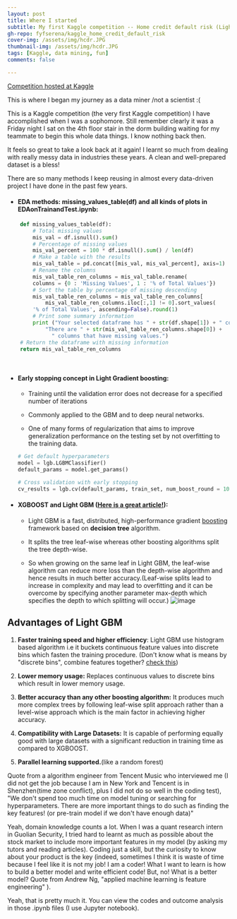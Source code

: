 ```yaml
---
layout: post
title: Where I started 
subtitle: My first Kaggle competition -- Home credit default risk (Light Gradient boosting)
gh-repo: fyfserena/kaggle_home_credit_default_risk
cover-img: /assets/img/hcdr.JPG
thumbnail-img: /assets/img/hcdr.JPG
tags: [Kaggle, data mining, fun]
comments: false

---
```


[Competition hosted at Kaggle]("https://www.kaggle.com/c/home-credit-default-risk")

This is where I began my journey as a data miner /not a scientist :(

This is a Kaggle competition (the very first Kaggle competition) I have accomplished when I was a sophomore. Still remember clearly it was a Friday night I sat on the 4th floor stair in the dorm building waiting for my teammate to begin this whole data things. I know nothing back then. 

It feels so great to take a look back at it again! I learnt so much from dealing with really messy data in industries these years. A clean and well-prepared dataset is a bless!

There are so many methods I keep reusing in almost every data-driven project I have done in the past few years. 


* #### EDA methods: missing_values_table(df) and all kinds of plots in EDAonTrainandTest.ipynb:

```python
    def missing_values_table(df):
        # Total missing values
        mis_val = df.isnull().sum()
        # Percentage of missing values
        mis_val_percent = 100 * df.isnull().sum() / len(df)
        # Make a table with the results
        mis_val_table = pd.concat([mis_val, mis_val_percent], axis=1)
        # Rename the columns
        mis_val_table_ren_columns = mis_val_table.rename(
        columns = {0 : 'Missing Values', 1 : '% of Total Values'})
        # Sort the table by percentage of missing descending
        mis_val_table_ren_columns = mis_val_table_ren_columns[
            mis_val_table_ren_columns.iloc[:,1] != 0].sort_values(
        '% of Total Values', ascending=False).round(1)
        # Print some summary information
        print ("Your selected dataframe has " + str(df.shape[1]) + " columns.\n"      
            "There are " + str(mis_val_table_ren_columns.shape[0]) +
              " columns that have missing values.")
    # Return the dataframe with missing information
    return mis_val_table_ren_columns
    
    
```



* #### Early stopping concept in Light Gradient boosting:

  * Training until the validation error does not decrease for a specified number of iterations

  * Commonly applied to the GBM and to deep neural networks. 

  * One of many forms of regularization that aims to improve generalization performance on the testing set by not overfitting to the training data.

  ```python
  # Get default hyperparameters
  model = lgb.LGBMClassifier()
  default_params = model.get_params()
  
  # Cross validation with early stopping
  cv_results = lgb.cv(default_params, train_set, num_boost_round = 10000, early_stopping_rounds = 100, metrics = 'auc', nfold = N_FOLDS, seed = 42)
  
  
  ```
   
   

* #### XGBOOST and Light GBM ([Here is a great article!](https://www.analyticsvidhya.com/blog/2017/06/which-algorithm-takes-the-crown-light-gbm-vs-xgboost/)):

  * Light GBM is a fast, distributed, high-performance gradient [boosting](https://courses.analyticsvidhya.com/courses/ensemble-learning-and-ensemble-learning-techniques?utm_source=blog&utm_medium=which-algorithm-takes-the-crown-light-gbm-vs-xgboost) framework based on **decision tree** algorithm.

  * It splits the tree leaf-wise whereas other boosting algorithms split the tree depth-wise. 
  
  * So when growing on the same leaf in Light GBM, the leaf-wise algorithm can reduce more loss than the depth-wise algorithm and hence results in much better accuracy.(Leaf-wise splits lead to increase in complexity and may lead to overfitting and it can be overcome by specifying another parameter max-depth which specifies the depth to which splitting will occur.)
 ![image](https://user-images.githubusercontent.com/46977839/110224956-680ca300-7eae-11eb-8952-77a6da0ba98f.png)

## Advantages of Light GBM

1. **Faster training speed and higher efficiency**: Light GBM use histogram based algorithm i.e it buckets continuous feature values into discrete bins which fasten the training procedure. (Don't know what is means by "discrete bins", combine features together? [check this](https://towardsdatascience.com/what-makes-lightgbm-lightning-fast-a27cf0d9785e))

2. **Lower memory usage:** Replaces continuous values to discrete bins which result in lower memory usage.

3. **Better accuracy than any other boosting algorithm:** It produces much more complex trees by following leaf-wise split approach rather than a level-wise approach which is the main factor in achieving higher accuracy. 

4. **Compatibility with Large Datasets:** It is capable of performing equally good with large datasets with a significant reduction in training time as compared to XGBOOST.

5. **Parallel learning supported.**(like a random forest)



Quote from a algorithm engineer from Tencent Music who interviewed me (I did not get the job because I am in New York and Tencent is in Shenzhen(time zone conflict), plus I did not do so well in the coding test), "We don't spend too much time on model tuning or searching for hyperparameters. There are more important things to do such as finding the key features! (or pre-train model if we don't have enough data)" 

Yeah, domain knowledge counts a lot. When I was a quant research intern in Guolian Security, I tried hard to learnt as much as possible about the stock market to include more important features in my model (by asking my tutors and reading articles). Coding just a skill, but the curiosity to know about your product is the key (indeed, sometimes I think it is waste of time because I feel like it is not my job! I am a coder! What I want to learn is how to build a better model and write efficient code! But, no! What is a better model? Quote from Andrew Ng, "applied machine learning is feature engineering" ).

Yeah, that is pretty much it. You can view the codes and outcome analysis in those .ipynb files (I use Jupyter notebook).
